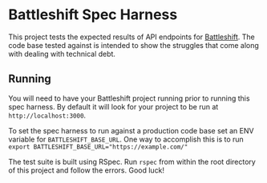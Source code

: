 # Battleshift Spec Harness

This project tests the expected results of API endpoints for [Battleshift](https://github.com/turingschool-examples/battleshift). The code base tested against is intended to show the struggles that come along with dealing with technical debt.

## Running

You will need to have your Battleshift project running prior to running this spec harness. By default it will look for your project to be run at `http://localhost:3000`.

To set the spec harness to run against a production code base set an ENV variable for `BATTLESHIFT_BASE_URL`. One way to accomplish this is to run `export BATTLESHIFT_BASE_URL="https://example.com/"`

The test suite is built using RSpec. Run `rspec` from within the root directory of this project and follow the errors. Good luck!

